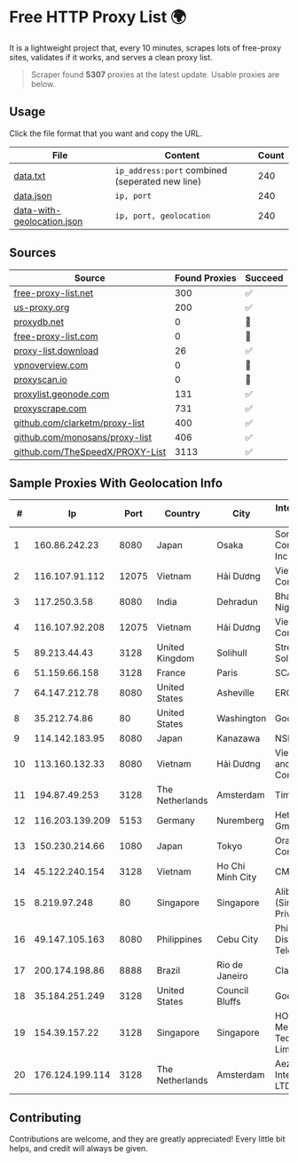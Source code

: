 
# Free HTTP Proxy List 🌍

It is a lightweight project that, every 10 minutes, scrapes lots of free-proxy sites, validates if it works, and serves a clean proxy list.


> Scraper found **5307** proxies at the latest update. Usable proxies are below.

## Usage

Click the file format that you want and copy the URL.


|File|Content|Count|
|----|-------|-----|
|[data.txt](https://raw.githubusercontent.com/themiralay/Proxy-List-World/master/data.txt)|`ip_address:port` combined (seperated new line)|240|
|[data.json](https://raw.githubusercontent.com/themiralay/Proxy-List-World/master/data.json)|`ip, port`|240|
|[data-with-geolocation.json](https://raw.githubusercontent.com/themiralay/Proxy-List-World/master/data-with-geolocation.json)|`ip, port, geolocation`|240|

## Sources

|Source|Found Proxies|Succeed|
|------|-------------|-------|
|[free-proxy-list.net](https://free-proxy-list.net)|300|✅|
|[us-proxy.org](https://www.us-proxy.org)|200|✅|
|[proxydb.net](http://proxydb.net)|0|🚫|
|[free-proxy-list.com](https://free-proxy-list.com/?page=&port=&type%5B%5D=http&type%5B%5D=https&up_time=0&search=Search)|0|🚫|
|[proxy-list.download](https://www.proxy-list.download/HTTP)|26|✅|
|[vpnoverview.com](https://vpnoverview.com/privacy/anonymous-browsing/free-proxy-servers)|0|🚫|
|[proxyscan.io](https://www.proxyscan.io)|0|🚫|
|[proxylist.geonode.com](https://proxylist.geonode.com/api/proxy-list?limit=300&page=1&sort_by=lastChecked&sort_type=desc&protocols=http,https)|131|✅|
|[proxyscrape.com](https://api.proxyscrape.com/v2/?request=displayproxies&protocol=http&timeout=10000&country=all&ssl=all&anonymity=all)|731|✅|
|[github.com/clarketm/proxy-list](https://raw.githubusercontent.com/clarketm/proxy-list/master/proxy-list-raw.txt)|400|✅|
|[github.com/monosans/proxy-list](https://raw.githubusercontent.com/monosans/proxy-list/main/proxies/http.txt)|406|✅|
|[github.com/TheSpeedX/PROXY-List](https://raw.githubusercontent.com/TheSpeedX/PROXY-List/master/http.txt)|3113|✅|


## Sample Proxies With Geolocation Info

|#|Ip|Port|Country|City|Internet Service Provider|
|-|--|----|-------|----|-------------------------|
|1|160.86.242.23|8080|Japan|Osaka|Sony Network Communications Inc|
|2|116.107.91.112|12075|Vietnam|Hải Dương|Viettel Corporation|
|3|117.250.3.58|8080|India|Dehradun|Bharat Sanchar Nigam Ltd|
|4|116.107.92.208|12075|Vietnam|Hải Dương|Viettel Corporation|
|5|89.213.44.43|3128|United Kingdom|Solihull|StreamTech Solutions EOOD|
|6|51.159.66.158|3128|France|Paris|SCALEWAY|
|7|64.147.212.78|8080|United States|Asheville|ERC Broadband|
|8|35.212.74.86|80|United States|Washington|Google LLC|
|9|114.142.183.95|8080|Japan|Kanazawa|NSK Co., Ltd.|
|10|113.160.132.33|8080|Vietnam|Hải Dương|VietNam Post and Telecom Corporation|
|11|194.87.49.253|3128|The Netherlands|Amsterdam|TimeWeb Ltd|
|12|116.203.139.209|5153|Germany|Nuremberg|Hetzner Online GmbH|
|13|150.230.214.66|1080|Japan|Tokyo|Oracle Corporation|
|14|45.122.240.154|3128|Vietnam|Ho Chi Minh City|CMCTELECOM|
|15|8.219.97.248|80|Singapore|Singapore|Alibaba Cloud (Singapore) Private Limited|
|16|49.147.105.163|8080|Philippines|Cebu City|Philippine Long Distance Telephone Co.|
|17|200.174.198.86|8888|Brazil|Rio de Janeiro|Claro S.A|
|18|35.184.251.249|3128|United States|Council Bluffs|Google LLC|
|19|154.39.157.22|3128|Singapore|Singapore|HONG KONG Megalayer Technology Co., Limited|
|20|176.124.199.114|3128|The Netherlands|Amsterdam|Aeza International LTD|



## Contributing

Contributions are welcome, and they are greatly appreciated! Every
little bit helps, and credit will always be given.

